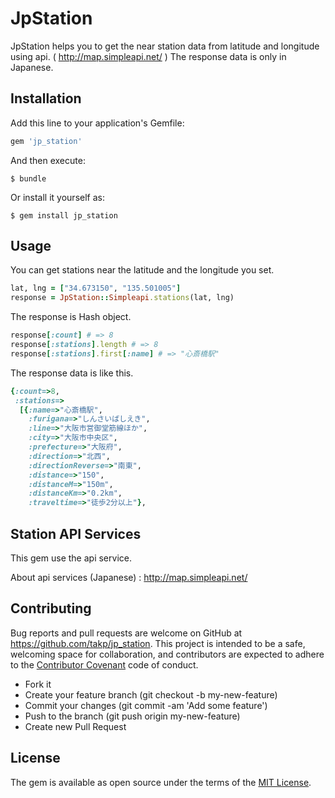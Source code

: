 # JpStation

JpStation helps you to get the near station data from latitude and longitude using api. ( http://map.simpleapi.net/ ) 
The response data is only in Japanese.

## Installation

Add this line to your application's Gemfile:

```ruby
gem 'jp_station'
```

And then execute:

    $ bundle

Or install it yourself as:

    $ gem install jp_station

## Usage

You can get stations near the latitude and the longitude you set.

```ruby
lat, lng = ["34.673150", "135.501005"]
response = JpStation::Simpleapi.stations(lat, lng)
```

The response is Hash object.

```ruby
response[:count] # => 8
response[:stations].length # => 8
response[:stations].first[:name] # => "心斎橋駅"
```

The response data is like this.

```ruby
{:count=>8,
 :stations=>
  [{:name=>"心斎橋駅",
    :furigana=>"しんさいばしえき",
    :line=>"大阪市営御堂筋線ほか",
    :city=>"大阪市中央区",
    :prefecture=>"大阪府",
    :direction=>"北西",
    :directionReverse=>"南東",
    :distance=>"150",
    :distanceM=>"150m",
    :distanceKm=>"0.2km",
    :traveltime=>"徒歩2分以上"},
```

## Station API Services

This gem use the api service.

About api services (Japanese) : http://map.simpleapi.net/

## Contributing

Bug reports and pull requests are welcome on GitHub at https://github.com/takp/jp_station. This project is intended to be a safe, welcoming space for collaboration, and contributors are expected to adhere to the [Contributor Covenant](contributor-covenant.org) code of conduct.

- Fork it
- Create your feature branch (git checkout -b my-new-feature)
- Commit your changes (git commit -am 'Add some feature')
- Push to the branch (git push origin my-new-feature)
- Create new Pull Request

## License

The gem is available as open source under the terms of the [MIT License](http://opensource.org/licenses/MIT).

